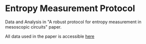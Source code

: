 # Entropy Measurement Protocol

Data and Analysis in "A robust protocol for entropy measurement in mesoscopic circuits" paper. 


All data used in the paper is accessible [here](https://qdev-cloud.phas.ubc.ca:25683/s/ncodKkyfjZoM5sq
)

